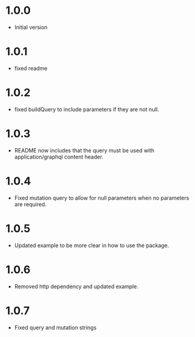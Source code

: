 # 1.0.0

- Initial version

# 1.0.1

- fixed readme

# 1.0.2

- fixed buildQuery to include parameters if they are not null.

# 1.0.3

- README now includes that the query must be used with application/graphql content header.

# 1.0.4

- Fixed mutation query to allow for null parameters when no parameters are required.

# 1.0.5

- Updated example to be more clear in how to use the package.

# 1.0.6

- Removed http dependency and updated example.

# 1.0.7

- Fixed query and mutation strings

